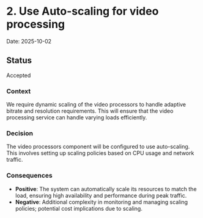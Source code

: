 # 2. Use Auto-scaling for video processing

Date: 2025-10-02

## Status

Accepted

### Context

We require dynamic scaling of the video processors to handle adaptive bitrate and resolution requirements. This will ensure that the video processing service can handle varying loads efficiently.

### Decision

The video processors component will be configured to use auto-scaling. This involves setting up scaling policies based on CPU usage and network traffic.

### Consequences

* **Positive**: The system can automatically scale its resources to match the load, ensuring high availability and performance during peak traffic.
* **Negative**: Additional complexity in monitoring and managing scaling policies; potential cost implications due to scaling.